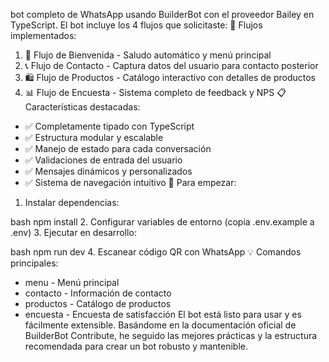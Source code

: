 bot completo de WhatsApp usando BuilderBot con el proveedor Bailey en TypeScript. El bot incluye los 4 flujos que solicitaste:
🎯 Flujos implementados:
1. 🎉 Flujo de Bienvenida - Saludo automático y menú principal
2. 📞 Flujo de Contacto - Captura datos del usuario para contacto posterior
3. 🛍️ Flujo de Productos - Catálogo interactivo con detalles de productos
4. 📊 Flujo de Encuesta - Sistema completo de feedback y NPS
📋 Características destacadas:
* ✅ Completamente tipado con TypeScript
* ✅ Estructura modular y escalable
* ✅ Manejo de estado para cada conversación
* ✅ Validaciones de entrada del usuario
* ✅ Mensajes dinámicos y personalizados
* ✅ Sistema de navegación intuitivo
🚀 Para empezar:
1. Instalar dependencias:

bash
npm install
2. Configurar variables de entorno (copia .env.example a .env)
3. Ejecutar en desarrollo:

bash
npm run dev
4. Escanear código QR con WhatsApp
💡 Comandos principales:
* menu - Menú principal
* contacto - Información de contacto
* productos - Catálogo de productos
* encuesta - Encuesta de satisfacción
El bot está listo para usar y es fácilmente extensible. Basándome en la documentación oficial de BuilderBot Contribute, he seguido las mejores prácticas y la estructura recomendada para crear un bot robusto y mantenible.
